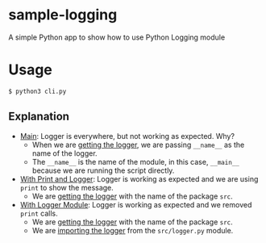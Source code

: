 # sample-logging
A simple Python app to show how to use Python Logging module

# Usage

```bash
$ python3 cli.py
```

## Explanation

- [Main](/../main/cli.py): Logger is everywhere, but not working as expected. Why?
    - When we are [getting the logger](/../main/cli.py#L9), we are passing `__name__` as the name of the logger.
    - The `__name__` is the name of the module, in this case, `__main__` because we are running the script directly.
- [With Print and Logger](/cli.py): Logger is working as expected and we are using `print` to show the message.
    - We are [getting the logger](/cli.py#L9) with the name of the package `src`.
- [With Logger Module](/../feature/with-logger-module/cli.py): Logger is working as expected and we removed `print` calls.
    - We are [getting the logger](/../feature/with-logger-module/src/logger.py#L3) with the name of the package `src`.
    - We are [importing the logger](/../feature/with-logger-module/cli.py#L1) from the `src/logger.py` module.